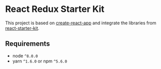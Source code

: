 # React Redux Starter Kit

This project is based on [create-react-app](https://github.com/facebook/create-react-app) and integrate the libraries from [react-starter-kit](https://github.com/kriasoft/react-starter-kit).

## Requirements

* node `^8.0.0`
* yarn `^1.6.0` or npm `^5.6.0`
